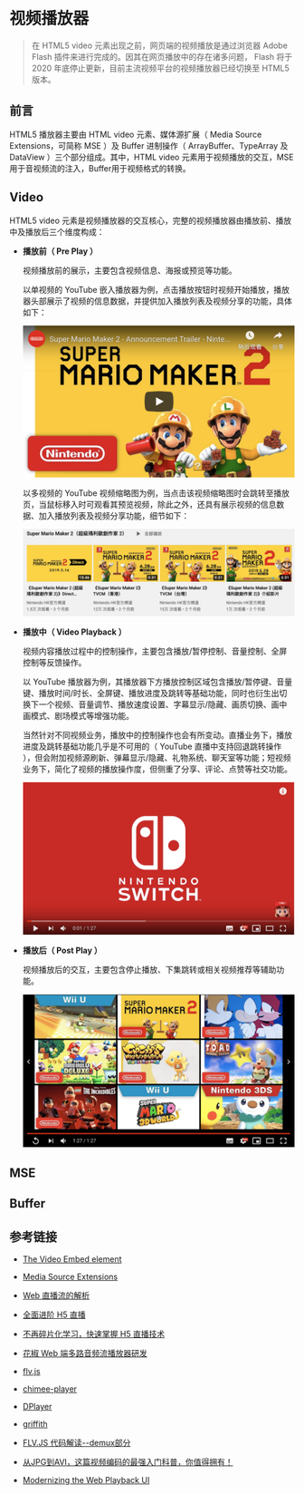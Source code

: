 # 视频播放器

> 在 HTML5 video 元素出现之前，网页端的视频播放是通过浏览器  Adobe Flash 插件来进行完成的。因其在网页播放中的存在诸多问题， Flash 将于2020 年底停止更新，目前主流视频平台的视频播放器已经切换至 HTML5 版本。

## 前言

HTML5 播放器主要由 HTML video 元素、媒体源扩展（ Media Source Extensions，可简称 MSE ）及 Buffer 进制操作（ ArrayBuffer、TypeArray 及 DataView ）三个部分组成。其中，HTML video 元素用于视频播放的交互，MSE 用于音视频流的注入，Buffer用于视频格式的转换。

## Video

HTML5 video 元素是视频播放器的交互核心，完整的视频播放器由播放前、播放中及播放后三个维度构成：

- **播放前（ Pre Play ）**

  视频播放前的展示，主要包含视频信息、海报或预览等功能。

  以单视频的 YouTube 嵌入播放器为例，点击播放按钮时视频开始播放，播放器头部展示了视频的信息数据，并提供加入播放列表及视频分享的功能，具体如下：

  ![](./img/video_1.png)

  以多视频的 YouTube 视频缩略图为例，当点击该视频缩略图时会跳转至播放页，当鼠标移入时可观看其预览视频，除此之外，还具有展示视频的信息数据、加入播放列表及视频分享功能，细节如下：

  ![](./img/video_2.png)

- **播放中（ Video Playback ）**

  视频内容播放过程中的控制操作，主要包含播放/暂停控制、音量控制、全屏控制等反馈操作。

  以 YouTube 播放器为例，其播放器下方播放控制区域包含播放/暂停键、音量键、播放时间/时长、全屏键、播放进度及跳转等基础功能，同时也衍生出切换下一个视频、音量调节、播放速度设置、字幕显示/隐藏、画质切换、画中画模式、剧场模式等增强功能。

  当然针对不同视频业务，播放中的控制操作也会有所变动。直播业务下，播放进度及跳转基础功能几乎是不可用的（ YouTube 直播中支持回退跳转操作 ），但会附加视频源刷新、弹幕显示/隐藏、礼物系统、聊天室等功能；短视频业务下，简化了视频的播放操作度，但侧重了分享、评论、点赞等社交功能。

  ![](./img/video_3.png)

- **播放后（ Post Play ）**

  视频播放后的交互，主要包含停止播放、下集跳转或相关视频推荐等辅助功能。



  ![](./img/video_4.png)

## MSE

## Buffer

## 参考链接

- [The Video Embed element](https://developer.mozilla.org/en-US/docs/Web/HTML/Element/video)

- [Media Source Extensions](https://developers.google.com/web/fundamentals/media/mse/basics)

- [Web 直播流的解析](https://zhuanlan.zhihu.com/p/26390382)

- [全面进阶 H5 直播](https://zhuanlan.zhihu.com/p/26123053)

- [不再碎片化学习，快速掌握 H5 直播技术](https://zhuanlan.zhihu.com/p/29794002)

- [花椒 Web 端多路音频流播放器研发](https://zhuanlan.zhihu.com/p/80923152)

- [flv.js](https://github.com/Bilibili/flv.js/)

- [chimee-player](https://github.com/Chimeejs/chimee)

- [DPlayer](https://github.com/MoePlayer/DPlayer)

- [griffith](https://github.com/zhihu/griffith)

- [FLV.JS 代码解读--demux部分](https://zhuanlan.zhihu.com/p/24429290)

- [从JPG到AVI，这篇视频编码的最强入门科普，你值得拥有！](https://zhuanlan.zhihu.com/p/44878961)

- [Modernizing the Web Playback UI](https://medium.com/netflix-techblog/modernizing-the-web-playback-ui-1ad2f184a5a0)

